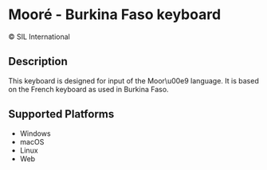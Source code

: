 Mooré - Burkina Faso keyboard
==============

© SIL International


Description
-----------

This keyboard is designed for input of the Moor\u00e9 language.  It is based on the French keyboard as used in Burkina Faso.

Supported Platforms
-------------------
 * Windows
 * macOS
 * Linux
 * Web


